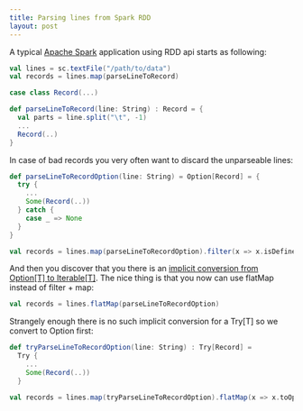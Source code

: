 ```yaml
---
title: Parsing lines from Spark RDD
layout: post
---
```

A typical [Apache Spark](http://spark.apache.org/) application using RDD api starts as following:

```scala
val lines = sc.textFile("/path/to/data")
val records = lines.map(parseLineToRecord)

case class Record(...)

def parseLineToRecord(line: String) : Record = {
  val parts = line.split("\t", -1)
  ...
  Record(..)
}
```

In case of bad records you very often want to discard the unparseable lines:

```scala
def parseLineToRecordOption(line: String) = Option[Record] = {
  try {
    ...
    Some(Record(..))
  } catch {
    case _ => None
  }
}

val records = lines.map(parseLineToRecordOption).filter(x => x.isDefined).map(x => x.get)
```

And then you discover that you there is an [implicit conversion from Option[T] to Iterable[T]](https://github.com/scala/scala/blob/2.12.x/src/library/scala/Option.scala).
The nice thing is that you now can use flatMap instead of filter + map:

```scala
val records = lines.flatMap(parseLineToRecordOption)
```

Strangely enough there is no such implicit conversion for a Try[T] so we convert to Option first:

```scala
def tryParseLineToRecordOption(line: String) : Try[Record] =
  Try {
    ...
    Some(Record(..))
  }

val records = lines.map(tryParseLineToRecordOption).flatMap(x => x.toOption)
```
